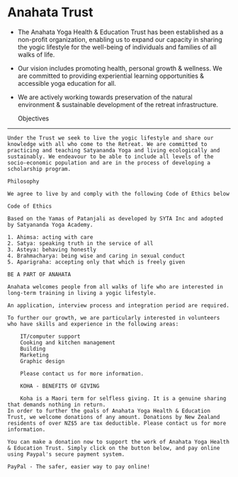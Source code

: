 Anahata Trust
======================

- The Anahata Yoga Health & Education Trust has been established as a non-profit organization, enabling 
  us to expand our capacity in sharing the yogic lifestyle for the well-being of individuals and families of all walks of life.
- Our vision includes promoting health, personal growth & wellness. We are committed to providing experiential learning 
  opportunities & accessible yoga education for all.
- We are actively working towards preservation of the natural environment & sustainable development of the retreat infrastructure.
	
	Objectives
-------------------------------
	Under the Trust we seek to live the yogic lifestyle and share our knowledge with all who come to the Retreat. We are committed to practicing and teaching Satyananda Yoga and living ecologically and sustainably. We endeavour to be able to include all levels of the socio-economic population and are in the process of developing a scholarship program.
	
	Philosophy
	
	We agree to live by and comply with the following Code of Ethics below
	
	Code of Ethics
	
	Based on the Yamas of Patanjali as developed by SYTA Inc and adopted by Satyananda Yoga Academy.
	
	1. Ahimsa: acting with care
	2. Satya: speaking truth in the service of all
	3. Asteya: behaving honestly
	4. Brahmacharya: being wise and caring in sexual conduct
	5. Aparigraha: accepting only that which is freely given
	
	BE A PART OF ANAHATA
	
	Anahata welcomes people from all walks of life who are interested in long-term training in living a yogic lifestyle.
	
	An application, interview process and integration period are required.
	
	To further our growth, we are particularly interested in volunteers who have skills and experience in the following areas:
        
        IT/computer support
        Cooking and kitchen management
        Building
        Marketing
        Graphic design
        
        Please contact us for more information.
        
        KOHA - BENEFITS OF GIVING
        
        Koha is a Maori term for selfless giving. It is a genuine sharing that demands nothing in return.
    In order to further the goals of Anahata Yoga Health & Education Trust, we welcome donations of any amount. Donations by New Zealand residents of over NZ$5 are tax deductible. Please contact us for more information.
    
    You can make a donation now to support the work of Anahata Yoga Health & Education Trust. Simply click on the button below, and pay online using Paypal's secure payment system.
    
    PayPal - The safer, easier way to pay online! 
    
    